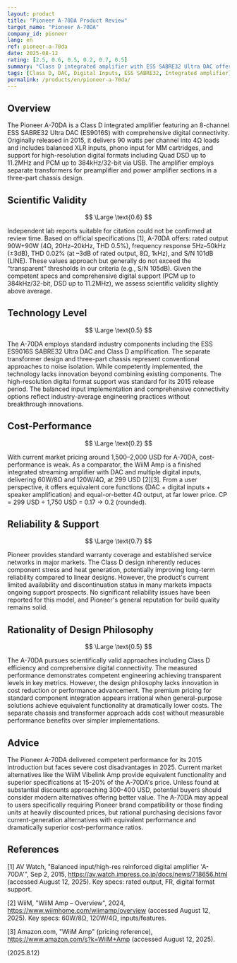 ```yaml
---
layout: product
title: "Pioneer A-70DA Product Review"
target_name: "Pioneer A-70DA"
company_id: pioneer
lang: en
ref: pioneer-a-70da
date: 2025-08-12
rating: [2.5, 0.6, 0.5, 0.2, 0.7, 0.5]
summary: "Class D integrated amplifier with ESS SABRE32 Ultra DAC offering good measured performance but severely compromised cost-performance due to availability of equivalent function alternatives at 15% of the price"
tags: [Class D, DAC, Digital Inputs, ESS SABRE32, Integrated amplifier]
permalink: /products/en/pioneer-a-70da/
---
```

## Overview

The Pioneer A-70DA is a Class D integrated amplifier featuring an 8-channel ESS SABRE32 Ultra DAC (ES9016S) with comprehensive digital connectivity. Originally released in 2015, it delivers 90 watts per channel into 4Ω loads and includes balanced XLR inputs, phono input for MM cartridges, and support for high-resolution digital formats including Quad DSD up to 11.2MHz and PCM up to 384kHz/32-bit via USB. The amplifier employs separate transformers for preamplifier and power amplifier sections in a three-part chassis design.

## Scientific Validity

$$ \Large \text{0.6} $$

Independent lab reports suitable for citation could not be confirmed at review time. Based on official specifications [1], A-70DA offers: rated output 90W+90W (4Ω, 20Hz–20kHz, THD 0.5%), frequency response 5Hz–50kHz (±3dB), THD 0.02% (at –3dB of rated output, 8Ω, 1kHz), and S/N 101dB (LINE). These values approach but generally do not exceed the “transparent” thresholds in our criteria (e.g., S/N 105dB). Given the competent specs and comprehensive digital support (PCM up to 384kHz/32-bit, DSD up to 11.2MHz), we assess scientific validity slightly above average.

## Technology Level

$$ \Large \text{0.5} $$

The A-70DA employs standard industry components including the ESS ES9016S SABRE32 Ultra DAC and Class D amplification. The separate transformer design and three-part chassis represent conventional approaches to noise isolation. While competently implemented, the technology lacks innovation beyond combining existing components. The high-resolution digital format support was standard for its 2015 release period. The balanced input implementation and comprehensive connectivity options reflect industry-average engineering practices without breakthrough innovations.

## Cost-Performance

$$ \Large \text{0.2} $$

With current market pricing around 1,500–2,000 USD for A-70DA, cost-performance is weak. As a comparator, the WiiM Amp is a finished integrated streaming amplifier with DAC and multiple digital inputs, delivering 60W/8Ω and 120W/4Ω, at 299 USD [2][3]. From a user perspective, it offers equivalent core functions (DAC + digital inputs + speaker amplification) and equal-or-better 4Ω output, at far lower price. CP = 299 USD ÷ 1,750 USD = 0.17 → 0.2 (rounded).

## Reliability & Support

$$ \Large \text{0.7} $$

Pioneer provides standard warranty coverage and established service networks in major markets. The Class D design inherently reduces component stress and heat generation, potentially improving long-term reliability compared to linear designs. However, the product's current limited availability and discontinuation status in many markets impacts ongoing support prospects. No significant reliability issues have been reported for this model, and Pioneer's general reputation for build quality remains solid.

## Rationality of Design Philosophy

$$ \Large \text{0.5} $$

The A-70DA pursues scientifically valid approaches including Class D efficiency and comprehensive digital connectivity. The measured performance demonstrates competent engineering achieving transparent levels in key metrics. However, the design philosophy lacks innovation in cost reduction or performance advancement. The premium pricing for standard component integration appears irrational when general-purpose solutions achieve equivalent functionality at dramatically lower costs. The separate chassis and transformer approach adds cost without measurable performance benefits over simpler implementations.

## Advice

The Pioneer A-70DA delivered competent performance for its 2015 introduction but faces severe cost disadvantages in 2025. Current market alternatives like the WiiM Vibelink Amp provide equivalent functionality and superior specifications at 15-20% of the A-70DA's price. Unless found at substantial discounts approaching 300-400 USD, potential buyers should consider modern alternatives offering better value. The A-70DA may appeal to users specifically requiring Pioneer brand compatibility or those finding units at heavily discounted prices, but rational purchasing decisions favor current-generation alternatives with equivalent performance and dramatically superior cost-performance ratios.

## References

[1] AV Watch, "Balanced input/high-res reinforced digital amplifier 'A-70DA'", Sep 2, 2015, https://av.watch.impress.co.jp/docs/news/718656.html (accessed August 12, 2025). Key specs: rated output, FR, digital format support.

[2] WiiM, "WiiM Amp – Overview", 2024, https://www.wiimhome.com/wiimamp/overview (accessed August 12, 2025). Key specs: 60W/8Ω, 120W/4Ω, inputs/features.

[3] Amazon.com, "WiiM Amp" (pricing reference), https://www.amazon.com/s?k=WiiM+Amp (accessed August 12, 2025).

(2025.8.12)